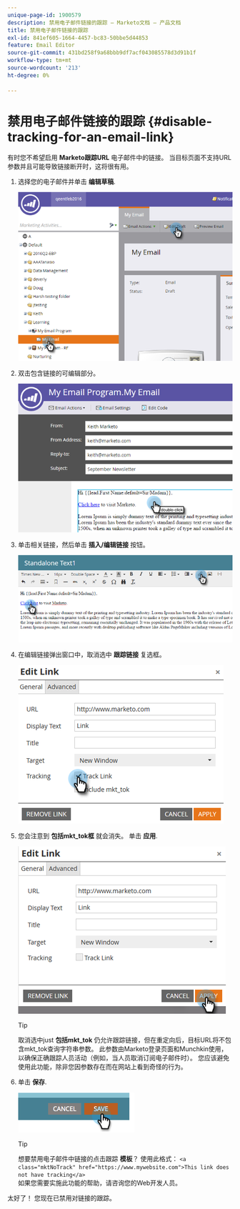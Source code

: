 ```yaml
---
unique-page-id: 1900579
description: 禁用电子邮件链接的跟踪 — Marketo文档 — 产品文档
title: 禁用电子邮件链接的跟踪
exl-id: 841ef605-1664-4457-bc83-50bbe5d44853
feature: Email Editor
source-git-commit: 431bd258f9a68bbb9df7acf043085578d3d91b1f
workflow-type: tm+mt
source-wordcount: '213'
ht-degree: 0%

---
```


# 禁用电子邮件链接的跟踪 {#disable-tracking-for-an-email-link}

有时您不希望启用 **Marketo跟踪URL** 电子邮件中的链接。 当目标页面不支持URL参数并且可能导致链接断开时，这将很有用。

1. 选择您的电子邮件并单击 **编辑草稿**.

   ![](assets/one-7.png)

1. 双击包含链接的可编辑部分。

   ![](assets/two-6.png)

1. 单击相关链接，然后单击 **插入/编辑链接** 按钮。

   ![](assets/three-6.png)

1. 在编辑链接弹出窗口中，取消选中 **跟踪链接** 复选框。

   ![](assets/four-4.png)

1. 您会注意到 **包括mkt_tok框** 就会消失。 单击 **应用**.

   ![](assets/five-3.png)

   >[!TIP]
   >
   >取消选中just **包括mkt_tok** 仍允许跟踪链接，但在重定向后，目标URL将不包含mkt_tok查询字符串参数。 此参数由Marketo登录页面和Munchkin使用，以确保正确跟踪人员活动（例如，当人员取消订阅电子邮件时）。 您应该避免使用此功能，除非您因参数存在而在网站上看到奇怪的行为。

1. 单击 **保存**.

   ![](assets/image2014-9-17-22-3a25-3a20.png)

   >[!TIP]
   >
   >想要禁用电子邮件中链接的点击跟踪 **模板**？ 使用此格式：
   >`<a class="mktNoTrack" href="https://www.mywebsite.com">This link does not have tracking</a>`\
   >如果您需要实施此功能的帮助，请咨询您的Web开发人员。

太好了！ 您现在已禁用对链接的跟踪。
